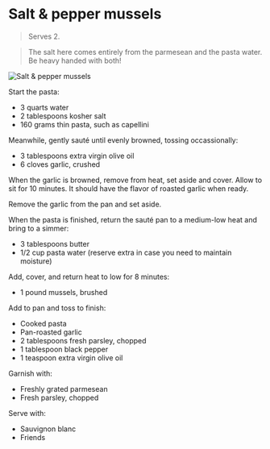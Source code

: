 Salt & pepper mussels
=====================

> Serves 2.

> The salt here comes entirely from the parmesean and the pasta water. Be heavy handed with both!

![Salt & pepper mussels](https://pbs.twimg.com/media/Cinwya_VAAAZUR0.jpg:medium)

Start the pasta:

- 3 quarts water
- 2 tablespoons kosher salt
- 160 grams thin pasta, such as capellini

Meanwhile, gently sauté until evenly browned, tossing occassionally:

- 3 tablespoons extra virgin olive oil
- 6 cloves garlic, crushed

When the garlic is browned, remove from heat, set aside and cover. Allow to sit for 10 minutes. It should have the flavor of roasted garlic when ready.

Remove the garlic from the pan and set aside.

When the pasta is finished, return the sauté pan to a medium-low heat and bring to a simmer:

- 3 tablespoons butter
- 1/2 cup pasta water (reserve extra in case you need to maintain moisture)

Add, cover, and return heat to low for 8 minutes:

- 1 pound mussels, brushed

Add to pan and toss to finish:

- Cooked pasta
- Pan-roasted garlic
- 2 tablespoons fresh parsley, chopped
- 1 tablespoon black pepper
- 1 teaspoon extra virgin olive oil

Garnish with:

- Freshly grated parmesean
- Fresh parsley, chopped

Serve with:

- Sauvignon blanc
- Friends

